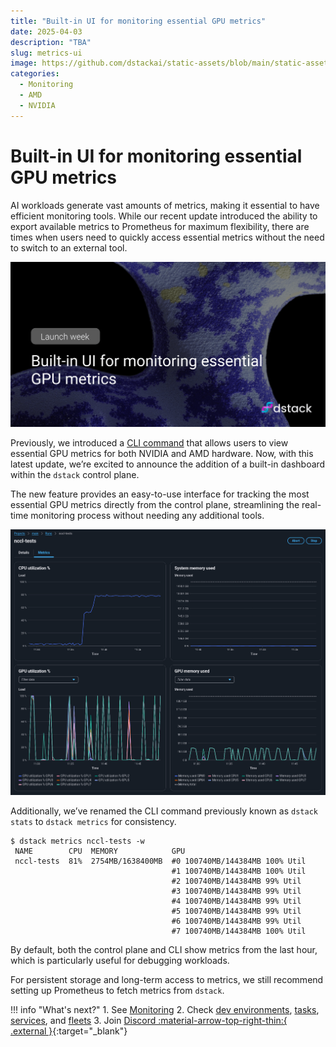 ```yaml
---
title: "Built-in UI for monitoring essential GPU metrics"
date: 2025-04-03
description: "TBA"
slug: metrics-ui
image: https://github.com/dstackai/static-assets/blob/main/static-assets/images/dstack-metrics-ui-v3-min.png?raw=true
categories:
  - Monitoring
  - AMD
  - NVIDIA
---
```


# Built-in UI for monitoring essential GPU metrics

AI workloads generate vast amounts of metrics, making it essential to have efficient monitoring tools. While our recent
update introduced the ability to export available metrics to Prometheus for maximum flexibility, there are times when
users need to quickly access essential metrics without the need to switch to an external tool.

<img src="https://github.com/dstackai/static-assets/blob/main/static-assets/images/dstack-metrics-ui-v3-min.png?raw=true" width="630"/>

Previously, we introduced a [CLI command](dstack-metrics.md) that allows users to view essential GPU metrics for both NVIDIA
and AMD hardware. Now, with this latest update, we’re excited to announce the addition of a built-in dashboard within
the `dstack` control plane.

<!-- more -->

The new feature provides an easy-to-use interface for tracking the most essential GPU metrics
directly from the control plane, streamlining the real-time monitoring process without needing any additional tools.

<img src="https://github.com/dstackai/static-assets/blob/main/static-assets/images/dstack-metrics-ui-dashboard.png?raw=true" width="800">

Additionally, we’ve renamed the CLI command previously known as `dstack stats` to `dstack metrics` for consistency.

<div class="termy">

```shell
$ dstack metrics nccl-tests -w
 NAME        CPU  MEMORY            GPU
 nccl-tests  81%  2754MB/1638400MB  #0 100740MB/144384MB 100% Util
                                    #1 100740MB/144384MB 100% Util
                                    #2 100740MB/144384MB 99% Util
                                    #3 100740MB/144384MB 99% Util
                                    #4 100740MB/144384MB 99% Util
                                    #5 100740MB/144384MB 99% Util
                                    #6 100740MB/144384MB 99% Util
                                    #7 100740MB/144384MB 100% Util
```

</div>

By default, both the control plane and CLI show metrics from the last hour, which is particularly useful for debugging
workloads. 

For persistent storage and long-term access to metrics, we still recommend setting up Prometheus to fetch
metrics from `dstack`.

!!! info "What's next?"
    1. See [Monitoring](../../docs/guides/monitoring.md)
    2. Check [dev environments](../../docs/concepts/dev-environments.md), [tasks](../../docs/concepts/tasks.md), [services](../../docs/concepts/services.md), and [fleets](../../docs/concepts/fleets.md)
    3. Join [Discord :material-arrow-top-right-thin:{ .external }](https://discord.gg/u8SmfwPpMd){:target="_blank"}
